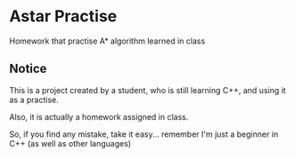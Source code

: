 Astar Practise
==============

Homework that practise A* algorithm learned in class

Notice
--------------

This is a project created by a student, who is still learning C++, and using it as a practise.

Also, it is actually a homework assigned in class.

So, if you find any mistake, take it easy... remember I'm just a beginner in C++ (as well as other languages)
